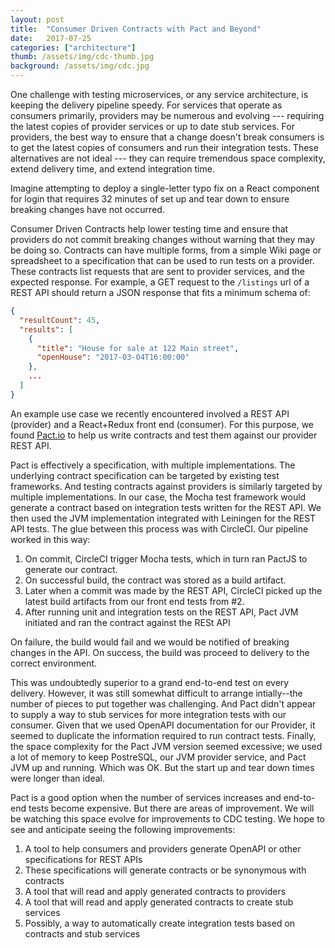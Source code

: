 ```yaml
---
layout: post
title:  "Consumer Driven Contracts with Pact and Beyond"
date:   2017-07-25
categories: ["architecture"]
thumb: /assets/img/cdc-thumb.jpg
background: /assets/img/cdc.jpg
---
```

One challenge with testing microservices, or any service architecture, is keeping the delivery pipeline speedy. For services that operate as consumers primarily, providers may be numerous and evolving --- requiring the latest copies of provider services or up to date stub services. For providers, the best way to ensure that a change doesn't break consumers is to get the latest copies of consumers and run their integration tests. These alternatives are not ideal --- they can require tremendous space complexity, extend delivery time, and extend integration time.

Imagine attempting to deploy a single-letter typo fix on a React component for login that requires 32 minutes of set up and tear down to ensure breaking changes have not occurred.

Consumer Driven Contracts help lower testing time and ensure that providers do not commit breaking changes without warning that they may be doing so. Contracts can have multiple forms, from a simple Wiki page or spreadsheet to a specification that can be used to run tests on a provider. These contracts list requests that are sent to provider services, and the expected response. For example, a GET request to the `/listings` url of a REST API should return a JSON response that fits a minimum schema of:

```json
{
  "resultCount": 45,
  "results": [
    {
      "title": "House for sale at 122 Main street",
      "openHouse": "2017-03-04T16:00:00"
    },
    ...
  ]
}
```

An example use case we recently encountered involved a REST API (provider) and a React+Redux front end (consumer). For this purpose, we found [Pact.io] to help us write contracts and test them against our provider REST API.

Pact is effectively a specification, with multiple implementations. The underlying contract specification can be targeted by existing test frameworks. And testing contracts against providers is similarly targeted by multiple implementations. In our case, the Mocha test framework would generate a contract based on integration tests written for the REST API. We then used the JVM implementation integrated with Leiningen for the REST API tests. The glue between this process was with CircleCI. Our pipeline worked in this way:

1. On commit, CircleCI trigger Mocha tests, which in turn ran PactJS to generate our contract.
2. On successful build, the contract was stored as a build artifact.
3. Later when a commit was made by the REST API, CircleCI picked up the latest build artifacts from our front end tests from #2.
4. After running unit and integration tests on the REST API, Pact JVM initiated and ran the contract against the RESt API

On failure, the build would fail and we would be notified of breaking changes in the API. On success, the build was proceed to delivery to the correct environment.

This was undoubtedly superior to a grand end-to-end test on every delivery. However, it was still somewhat difficult to arrange intially--the number of pieces to put together was challenging. And Pact didn't appear to supply a way to stub services for more integration tests with our consumer. Given that we used OpenAPI documentation for our Provider, it seemed to duplicate the information required to run contract tests. Finally, the space complexity for the Pact JVM version seemed excessive; we used a lot of memory to keep PostreSQL, our JVM provider service, and Pact JVM up and running. Which was OK. But the start up and tear down times were longer than ideal.

Pact is a good option when the number of services increases and end-to-end tests become expensive. But there are areas of improvement. We will be watching this space evolve for improvements to CDC testing. We hope to see and anticipate seeing the following improvements:

1. A tool to help consumers and providers generate OpenAPI or other specifications for REST APIs
2. These specifications will generate contracts or be synonymous with contracts
3. A tool that will read and apply generated contracts to providers
4. A tool that will read and apply generated contracts to create stub services
5. Possibly, a way to automatically create integration tests based on contracts and stub services

[Pact.io]: https://docs.pact.io/
